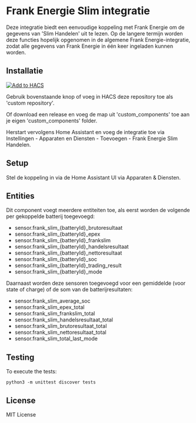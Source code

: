 # Frank Energie Slim integratie

Deze integratie biedt een eenvoudige koppeling met Frank Energie om de gegevens van 'Slim Handelen' uit te lezen.
Op de langere termijn worden deze functies hopelijk opgenomen in de algemene Frank Energie-integratie, zodat alle gegevens van Frank Energie in één keer ingeladen kunnen worden.

## Installatie

[![Add to HACS](https://img.shields.io/badge/HACS-Add%20this%20repository-blue?style=for-the-badge&logo=home-assistant)](https://my.home-assistant.io/redirect/hacs_repository/?owner=yholkamp&repository=frank-energie-slim&category=integration)

Gebruik bovenstaande knop of voeg in HACS deze repository toe als 'custom repository'. 

Of download een release en voeg de map uit 'custom_components' toe aan je eigen 'custom_components' folder.


Herstart vervolgens Home Assistant en voeg de integratie toe via Instellingen - Apparaten en Diensten - Toevoegen - Frank Energie Slim Handelen.

## Setup

Stel de koppeling in via de Home Assistant UI via Apparaten & Diensten.

## Entities

Dit component voegt meerdere entiteiten toe, als eerst worden de volgende per gekoppelde batterij toegevoegd: 

* sensor.frank_slim_{batteryId}_brutoresultaat
* sensor.frank_slim_{batteryId}_epex
* sensor.frank_slim_{batteryId}_frankslim
* sensor.frank_slim_{batteryId}_handelsresultaat
* sensor.frank_slim_{batteryId}_nettoresultaat
* sensor.frank_slim_{batteryId}_soc
* sensor.frank_slim_{batteryId}_trading_result
* sensor.frank_slim_{batteryId}_mode

Daarnaast worden deze sensoren toegevoegd voor een gemiddelde (voor state of charge) of de som van de batterijresultaten:

* sensor.frank_slim_average_soc
* sensor.frank_slim_epex_total
* sensor.frank_slim_frankslim_total
* sensor.frank_slim_handelsresultaat_total
* sensor.frank_slim_brutoresultaat_total
* sensor.frank_slim_nettoresultaat_total
* sensor.frank_slim_total_last_mode

## Testing

To execute the tests:

    python3 -m unittest discover tests


## License

MIT License